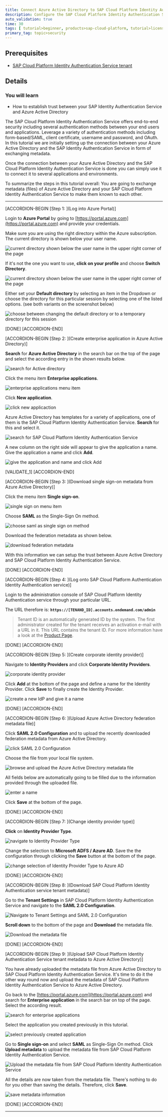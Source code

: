 ```yaml
---
title: Connect Azure Active Directory to SAP Cloud Platform Identity Authentication Service
description: Configure the SAP Cloud Platform Identity Authentication Service to leverage your Azure Active Directory setup.
auto_validation: true
time: 30
tags: [ tutorial>beginner, products>sap-cloud-platform, tutorial>license, products>sap-cloud-platform-identity-authentication]
primary_tag: topic>security
---
```


## Prerequisites
 - [SAP Cloud Platform Identity Authentication Service tenant](https://www.sapstore.com/solutions/40132/SAP-Cloud-Platform-Identity-Authentication)

## Details
### You will learn
  - How to establish trust between your SAP Identity Authentication Service and Azure Active Directory

The SAP Cloud Platform Identity Authentication Service offers end-to-end security including several authentication methods between your end users and applications. Leverage a variety of authentication methods including form-based/SAML, client certificate, username and password, and OAuth. In this tutorial we are initially setting up the connection between your Azure Active Directory and the SAP Identity Authentication Service in form of exchanging metadata.

Once the connection between your Azure Active Directory and the SAP Cloud Platform Identity Authentication Service is done you can simply use it to connect it to several applications and environments.

To summarize the steps in this tutorial overall: You are going to exchange metadata (files) of Azure Active Directory and your SAP Cloud Platform Identity Authentication Service to make them known to each other.

---

[ACCORDION-BEGIN [Step 1: ](Log into Azure Portal)]

Login to **Azure Portal** by going to [https://portal.azure.com](https://portal.azure.com) and provide your credentials.

Make sure you are using the right directory within the Azure subscription. The current directory is shown below your user name.

![current directory shown below the user name in the upper right corner of the page](current-directory.png)

If it's not the one you want to use, **click on your profile** and choose **Switch Directory**.

![current directory shown below the user name in the upper right corner of the page](switch-directory.png)

Either set your **Default directory** by selecting an item in the Dropdown or choose the directory for this particular session by selecting one of the listed options. (see both variants on the screenshot below)

![choose between changing the default directory or to a temporary directory for this session](choose-directory.png)

[DONE]
[ACCORDION-END]

[ACCORDION-BEGIN [Step 2: ](Create enterprise application in Azure Active Directory)]

**Search** for **Azure Active Directory** in the search bar on the top of the page and select the according entry in the shown results below.

![search for Active directory](search-active-directory.png)

Click the menu item **Enterprise applications**.

![enterprise applications menu item](enterprise-application-entry.png)

Click **New application**.

![click new applicaction](create-new-application.png)

Azure Active Directory has templates for a variety of applications, one of them is the SAP Cloud Platform Identity Authentication Service. **Search** for this and select it.

![search for SAP Cloud Platform Identity Authentication Service](scpias-template.png)

A new column on the right side will appear to give the application a name. Give the application a name and click **Add**.

![give the application and name and click Add](enterprise-application-name.png)

[VALIDATE_1]
[ACCORDION-END]


[ACCORDION-BEGIN [Step 3: ](Download single sign-on metadata from Azure Active Directory)]

Click the menu item **Single sign-on**.

![single sign on menu item](single-sign-on-entry.png)

Choose **SAML** as the Single-Sign On method.

![choose saml as single sign on method  ](saml-auth.png)

Download the federation metadata as shown below.

![download federation metadata](download-aad-metadata.png)

With this information we can setup the trust between Azure Active Directory and SAP Cloud Platform Identity Authentication Service.


[DONE]
[ACCORDION-END]

[ACCORDION-BEGIN [Step 4: ](Log onto SAP Cloud Platform Authentication Identity Authentication service)]

Login to the administration console of SAP Cloud Platform Identity Authentication service through your particular URL.

The URL therefore is: **`https://[TENAND_ID].accounts.ondemand.com/admin`**

>Tenant ID is an automatically generated ID by the system. The first administrator created for the tenant receives an activation e-mail with a URL in it. This URL contains the tenant ID. For more information have a look at the [Product Page](https://www.sap.com/products/cloud-platform/capabilities/foundation.identity-authentication.html#identity-authentication).


[DONE]
[ACCORDION-END]

[ACCORDION-BEGIN [Step 5: ](Create corporate identity provider)]

Navigate to **Identity Providers** and click **Corporate Identity Providers**.

![corporate identity provider](corporate-idp.png)

Click **Add** at the bottom of the page and define a name for the Identity Provider. Click **Save** to finally create the Identity Provider.

![create a new IdP and give it a name](define-new-idp.png)

[DONE]
[ACCORDION-END]

[ACCORDION-BEGIN [Step 6: ](Upload Azure Active Directory federation metadata file)]

Click **SAML 2.0 Configuration** and to upload the recently downloaded federation metadata from Azure Active Directory.

![click SAML 2.0 Configuration](configure-saml-idp.png)

Choose the file from your local file system.

![browse and upload the Azure Active Directory metadata file](upload-aad-metadata.png)

All fields below are automatically going to be filled due to the information provided through the uploaded file.

![enter a name](idp-name-logon.png)

Click **Save** at the bottom of the page.

[DONE]
[ACCORDION-END]

[ACCORDION-BEGIN [Step 7: ](Change identity provider type)]

**Click** on **Identity Provider Type**.

![navigate to Identity Provider Type](choose-idp-type.png)

Change the selection to **Microsoft ADFS / Azure AD**. Save the the configuration through clicking the **Save** button at the bottom of the page.

![change selection of Identity Provider Type to Azure AD](select-idptype-aad.png)

[DONE]
[ACCORDION-END]

[ACCORDION-BEGIN [Step 8: ](Download SAP Cloud Platform Identity Authentication service tenant metadata)]

Go to the **Tenant Settings** in SAP Cloud Platform Identity Authentication Service and navigate to the **SAML 2.0 Configuration**.

![Navigate to Tenant Settings and SAML 2.0 Configuration](saml-configuration-ias.png)

**Scroll down** to the bottom of the page and **Download** the metadata file.

![Download the metadata file](download-ias-metadata.png)

[DONE]
[ACCORDION-END]

[ACCORDION-BEGIN [Step 9: ](Upload SAP Cloud Platform Identity Authentication Service tenant metadata to Azure Active Directory)]

You have already uploaded the metadata file from Azure Active Directory to SAP Cloud Platform Identity Authentication Service. It's time to do it the other way round now and upload the metadata of SAP Cloud Platform Identity Authentication Service to Azure Active Directory.

Go back to the [https://portal.azure.com](https://portal.azure.com) and search for **Enterprise application** in the search bar on top of the page. Select the according result.

![search for enterprise applications](search-enterprise-applications.png)

Select the application you created previously in this tutorial.

![select previously created application](my-sap-tutorial.png)

Go to **Single sign-on** and select **SAML** as Single-Sign On method. Click  **Upload metadata** to upload the metadata file from SAP Cloud Platform Identity Authentication Service.

![Upload the metadata file from SAP Cloud Platform Identity Authentication Service](upload-ias-metadata.png)

All the details are now taken from the metadata file. There's nothing to do for you other than saving the details. Therefore, click **Save**.

![save metadata information](save-ias-metadata-details.png)

[DONE]
[ACCORDION-END]

---
